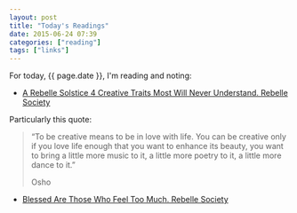 ```yaml
---
layout: post
title: "Today's Readings"
date: 2015-06-24 07:39
categories: ["reading"]
tags: ["links"]
---
```


For today, {{ page.date }}, I'm reading and noting:


* [A Rebelle Solstice  4 Creative Traits Most Will Never Understand.  Rebelle Society](http://www.rebellesociety.com/2015/06/21/a-rebelle-solstice-4-creative-traits-most-will-never-understand/)

Particularly this quote:


<blockquote>
<p>“To be creative means to be in love with life. You can be creative
only if you love life enough that you want to enhance its beauty, you
want to bring a little more music to it, a little more poetry to it, a
little more dance to it.”</p>
<footer>Osho</footer>
</blockquote>


* [Blessed Are Those Who Feel Too Much.  Rebelle Society](http://www.rebellesociety.com/2015/06/17/blessed-are-those-who-feel-too-much/)
